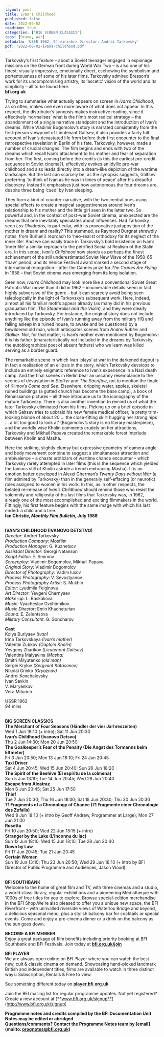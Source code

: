```yaml
---
layout: post
title: Ivan's Childhood
published: false
date: 2022-06-02
readtime: true
categories: ['BIG SCREEN CLASSICS']
tags: [Drama, War]
metadata: 'USSR 1962, 94 mins<br> Director: Andrei Tarkovsky'
pdf: '2022-06-02-ivans-childhood.pdf'
---
```


Tarkovsky’s first feature – about a Soviet teenager engaged in espionage missions on the German front during World War Two – is also one of his finest: visually impressive, emotionally direct, eschewing the symbolism and portentousness of some of his later films. Tarkovsky admired Bresson’s work for its uncompromising artistry, its ‘ascetic’ vision of the world and its simplicity – all to be found here.  
**bfi.org.uk**

Trying to summarise what actually appears on screen in _Ivan’s Childhood_, as so often, makes one even more aware of what does not appear. In this respect, the distributor’s synopsis makes instructive reading, since it effectively ‘normalises’ what is the film’s most radical strategy – the abandonment of a single narrative standpoint and the introduction of Ivan’s dreams. While Vladimir Bogomolov’s story is narrated consistently from the first-person viewpoint of Lieutenant Galtsev, it also provides a fairly full account of Ivan’s devastated life from before their first encounter to the final retrospective revelation in Berlin of his fate. Tarkovsky, however, made a number of crucial changes. The film begins and ends with two of the dreams which recall Ivan’s attachment to his mother and fear of separation from her. The first, coming before the credits (is this the earliest pre-credit sequence in Soviet cinema?), effectively evokes an idyllic pre-war childhood and also leads directly into a dream-like depiction of the wartime landscape. But the last can scarcely be, as the synopsis suggests, Galtsev preferring ‘to think of Ivan as he was in times of peace’ after his dreadful discovery. Instead it emphasises just how autonomous the four dreams are, despite three being ‘cued’ by Ivan sleeping.

They form a kind of counter-narrative, with the two central ones using special effects to create a magical suggestiveness around Ivan’s relationship to his mother and the little girl seen in the latter two. So powerful and, in the context of post-war Soviet cinema, unexpected are the dreams that one inevitably speculates about influences. Had Tarkovsky seen _Los Olvidados_, in particular, with its provocative juxtaposition of the mother in dream and reality? This stemmed, as Raymond Durgnat shrewdly notes, from Buñuel’s reproach to ‘neo-realist orthodoxy for its neglect of the inner life’. And we can easily trace in Tarkovsky’s bold insistence on Ivan’s ‘inner life’ a similar reproach to the petrified Socialist Realism of the Stalin era. In this sense, _Ivan’s Childhood_ now stands as perhaps the finest achievement of the still underestimated Soviet New Wave of the 1958-65 ‘thaw’ period; and its Venice Festival award marked a second stage of international recognition – after the Cannes prize for _The Cranes Are Flying_ in 1958 – that Soviet cinema was emerging from its long isolation.

Seen now, _Ivan’s Childhood_ may look more like a conventional Soviet Great Patriotic War movie than it did in 1962 – innumerable details seem in fact highly subversive of the genre – but it can scarcely avoid being seen teleologically in the light of Tarkovsky’s subsequent work. Here, indeed, almost all his familiar motifs appear already (as many did in his previous graduation film, _The Steamroller and the Violin_), and they were clearly introduced by Tarkovsky. For instance, the original story does not include anything like the episode of Ivan’s running away from the military HQ and falling asleep in a ruined house, to awake and be questioned by a bewildered old man, which anticipates scenes from _Andrei Rublev_ and _Stalker_. Nor, for that matter, is Ivan’s mother even mentioned by Bogomolov: it is his father (characteristically not included in the dreams by Tarkovsky, the autobiographical poet of absent fathers) who we learn was killed serving as a border guard.

The remarkable scene in which Ivan ‘plays’ at war in the darkened dugout is in fact a realisation of an ellipsis in the story, which Tarkovsky develops to include an entirely enigmatic reference to Ivan’s experience in a Nazi death camp. And the final scenes in Berlin bear an uncanny resemblance to the scenes of devastation in _Stalker_ and _The Sacrifice_, not to mention the finale of Klimov’s _Come and See_. Elsewhere, dripping water, apples, skeletal ruined buildings (a gutted church has become the base camp), a book of Renaissance pictures – all these introduce us to the iconography of the mature Tarkovsky. There is also another invention to remind us of what the later Tarkovsky eliminated from his films. Picking up on a brief episode in which Galtsev tries to upbraid his new female medical officer, ‘a pretty trim-looking blonde of about 20 ... the close-fitting skirt hugging her strong hips ... a bit too good to look at’ (Bogomolov’s story is no literary masterpiece), and the worldly wise Kholin comments crudely on her attractions, Tarkovsky and Mikhail Papava created the remarkable forest interlude between Kholin and Masha.

Here the striking, slightly clumsy but expressive geometry of camera angle and body movement combine to suggest a simultaneous attraction and ambivalence – a chaste eroticism of wartime chance encounter – which Tarkovsky rarely attempted in later films (this is the sequence which yielded the famous still of Kholin astride a trench embracing Masha). It is an emotion better developed in Alexei Gherman’s _Twenty Days without War_ (a film admired by Tarkovsky) than in the generally self-effacing (or neurotic) roles assigned to women in his work. In this, as in other respects, the belated re-release of _Ivan’s Childhood_ should remind those who resist the solemnity and religiosity of his last films that Tarkovsky was, in 1962, already one of the most accomplished and exciting filmmakers in the world. Fittingly, his first feature begins with the same image with which his last ended: a child and a tree.  
**Ian Christie, _Monthly Film Bulletin_, July 1988**
<br><br>

**IVAN’S CHILDHOOD (IVANOVO DETSTVO)**  
_Director_: Andrei Tarkovsky  
_Production Company_: Mosfilm  
_Production Manager_: G. Kuznetsov  
_Assistant Director_: Georgi Natanson  
_Script Editor_: E. Smirnov  
_Screenplay_: Vladimir Bogomolov,  Mikhail Papava  
_Original Story_: Vladimir Bogomolov  
_Director of Photography_: Vadim Iusov  
_Process Photography_: V. Sevostyanov  
_Process Photography Artist_: S. Mukhin  
_Editor_: Lyudmila Feiginova  
_Art Director_: Yevgeni Chernyaev  
_Make-up_: L. Baskakova  
_Music_: Vyacheslav Ovchinnikov  
_Music Director_: Emin Khachaturian  
_Sound_: E. Zelentsova  
_Military Consultant_: G. Goncharov

**Cast**  
Kolya Burlyaev _(Ivan)_  
Irina Tarkovskaya _(Ivan’s mother)_  
Valentin Zubkov _(Captain Kholin)_  
Yevgeny Zharikov _(Lieutenant Galtsev)_  
Valentina Malyavina _(Masha)_  
Dmitri Milyutenko _(old man)_  
Sergei Krylov _(Sergeant Katasonov)_  
Nikolai Grinko _(Gryaznov)_  
Andrei Konchalovsky  
Ivan Savkin  
V. Maryenkov  
Vera Miturich

USSR 1962  
94 mins
<br><br>

**BIG SCREEN CLASSICS**<br>
**The Merchant of Four Seasons  (Händler der vier Jarhreszeiten)**<br>
Wed 1 Jun 18:10 (+ intro); Sat 11 Jun 20:30<br>
**Ivan’s Childhood (Ivanovo Detsvo)**<br>
Thu 2 Jun 14:30; Mon 20 Jun 20:50<br>
**The Goalkeeper’s Fear of the Penalty (Die Angst des Tormanns beim Elfmeter)**<br>
Fri 3 Jun 20:50; Mon 13 Jun 18:10; Fri 24 Jun 20:45<br>
**Taxi Driver**<br>
Sat 4 Jun 20:45; Wed 15 Jun 20:40;  Sun 26 Jun 18:20<br>
**The Spirit of the Beehive  (El espíritu de la colmena)**<br>
Sun 5 Jun 13:10; Tue 14 Jun 20:45;  Wed 29 Jun 20:40<br>
**Escape from Alcatraz**<br>
Mon 6 Jun 20:45; Sat 25 Jun 17:50<br>
**Thief**<br>
Tue 7 Jun 20:30; Thu 16 Jun 18:00;  Sat 18 Jun 20:30; Thu 30 Jun 20:30<br>
**71 Fragments of a Chronology of Chance  (71 Fragmente einer Chronologie des Zufalls)**<br>
Wed 8 Jun 18:10 (+ intro by Geoff Andrew, Programmer at Large); Mon 27 Jun 21:00<br>
**Rosetta**<br>
Fri 10 Jun 20:50; Wed 22 Jun 18:15 (+ intro)<br>
**Stranger by the Lake (L’Inconnu du lac)**<br>
Sun 12 Jun 18:10; Wed 15 Jun 18:10;  Tue 28 Jun 20:40<br>
**Down by Law**<br>
Fri 17 Jun 20:45; Tue 21 Jun 20:45<br>
**Certain Women**<br>
Sun 19 Jun 13:10; Thu 23 Jun 20:50; Wed 29 Jun 18:10 (+ intro by BFI Director of Public Programme and Audiences, Jason Wood)<br>
<br>

**BFI SOUTHBANK**  
Welcome to the home of great film and TV, with three cinemas and a studio, a world-class library, regular exhibitions and a pioneering Mediatheque with 1000s of free titles for you to explore. Browse special-edition merchandise in the BFI Shop.We&#39;re also pleased to offer you a unique new space, the BFI Riverfront – with unrivalled riverside views of Waterloo Bridge and beyond, a delicious seasonal menu, plus a stylish balcony bar for cocktails or special events. Come and enjoy a pre-cinema dinner or a drink on the balcony as the sun goes down.  

**BECOME A BFI MEMBER**  
Enjoy a great package of film benefits including priority booking at BFI Southbank and BFI Festivals. Join today at [**bfi.org.uk/join**](http://www.bfi.org.uk/join)  

**BFI PLAYER**  
 We are always open online on BFI Player where you can watch the best new, cult &amp; classic cinema on demand. Showcasing hand-picked landmark British and independent titles, films are available to watch in three distinct ways: Subscription, Rentals &amp; Free to view.  

See something different today on [**player.bfi.org.uk**](https://player.bfi.org.uk)  

Join the BFI mailing list for regular programme updates. Not yet registered? Create a new account at [**www.bfi.org.uk/signup**](http://www.bfi.org.uk/signup)

**Programme notes and credits compiled by the BFI Documentation Unit  
Notes may be edited or abridged  
Questions/comments? Contact the Programme Notes team by [email](mailto: prognotes@bfi.org.uk)**

<!--stackedit_data:
eyJoaXN0b3J5IjpbLTIyOTg1MTM0Nl19
-->

